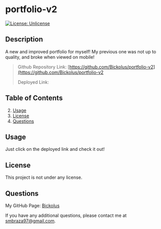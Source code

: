 # portfolio-v2


[![License: Unlicense](https://img.shields.io/badge/license-Unlicense-blue.svg)](http://unlicense.org/)

## Description

A new and improved portfolio for myself! My previous one was not up to quality, and broke when viewed on mobile!

> Github Repository Link: [https://github.com/Bickolus/portfolio-v2](https://github.com/Bickolus/portfolio-v2
>
> Deployed Link:

## Table of Contents

2. [Usage](#usage)
4. [License](#license)
5. [Questions](#questions)

## Usage

Just click on the deployed link and check it out!

## License

This project is not under any license.

## Questions

My GitHub Page: [Bickolus](https://github.com/Bickolus)

If you have any additional questions, please contact me at smbraza97@gmail.com.